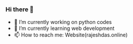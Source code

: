 ### Hi there 👋

- 🔭 I’m currently working on python codes
- 🌱 I’m currently learning web development
- 📫 How to reach me: Website(rajeshdas.online)
